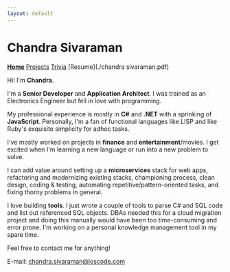 ```yaml
---
layout: default
---
```


# Chandra Sivaraman
[**Home**](./index.html) [Projects](./projects.html) [Trivia](./trivia.html) [Resume](./chandra sivaraman.pdf)

Hi! I'm **Chandra**.  

I'm a **Senior Developer** and **Application Architect**. I was trained as an Electronics Engineer but fell in love with programming.       

My professional experience is mostly in **C#** and **.NET** with a sprinking of **JavaScript**. Personally, I'm a fan of functional languages like LISP and like Ruby's exquisite simplicity for adhoc tasks.

I've mostly worked on projects in **finance** and **entertainment**/movies. I get excited when I'm learning a new language or run into a new problem to solve.

I can add value around setting up a **microservices** stack for web apps, refactoring and modernizing existing stacks, championing process, clean design, coding & testing, automating repetitive/pattern-oriented tasks, and fixing thorny problems in general. 

I love building **tools**. I just wrote a couple of tools to parse C# and SQL code and list out referenced SQL objects. DBAs needed this for a cloud migration project and doing this manually would have been too time-consuming and error prone. I'm working on a personal knowledge management tool in my spare time. 

Feel free to contact me for anything! 
	
E-mail: [chandra.sivaraman@loscode.com](mailto:chandra.sivaraman@loscode.com)